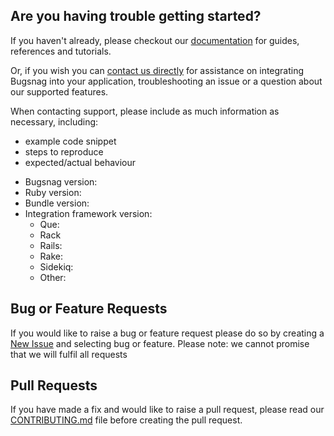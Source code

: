 ## Are you having trouble getting started?
If you haven't already, please checkout our [documentation](https://docs.bugsnag.com/platforms/ruby/) for guides, references and tutorials.

Or, if you wish you can [contact us directly](mailto:support@bugsnag.com) for assistance on integrating Bugsnag into your application, troubleshooting an issue or a question about our supported features.

When contacting support, please include as much information as necessary, including:

- example code snippet
- steps to reproduce
- expected/actual behaviour 

* Bugsnag version:
* Ruby version:
* Bundle version:
* Integration framework version:
    * Que:
    * Rack
    * Rails:
    * Rake:
    * Sidekiq:
    * Other:

## Bug or Feature Requests
If you would like to raise a bug or feature request please do so by creating a [New Issue](https://github.com/bugsnag/bugsnag-ruby/issues/new/choose) and selecting bug or feature.
Please note: we cannot promise that we will fulfil all requests

## Pull Requests
If you have made a fix and would like to raise a pull request, please read our [CONTRIBUTING.md](../CONTRIBUTING.md) file before creating the pull request.